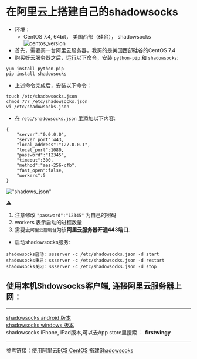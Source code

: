 在阿里云上搭建自己的shadowsocks
======
* 环境：
	* CentOS 7.4, 64bit， 美国西部（硅谷）， shadowsocks<br />
	![centos_version](https://github.com/tycao/tycao.github.io/blob/master/cloud_aliyun_src/centos_version.png "centos_version")<br />
* 首先，需要买一台阿里云服务器，我买的是美国西部硅谷的CentOS 7.4
* 购买好云服务器之后，运行以下命令，安装 `python-pip` 和 `shadowsocks`:<br />
```shell
yum install python-pip
pip install shadowsocks
```
* 上述命令完成后，安装以下命令：<br />
```shell
touch /etc/shadowsocks.json
chmod 777 /etc/shadowsocks.json
vi /etc/shadowsocks.json
```

* 在 `/etc/shadowsocks.json` 里添加以下内容:<br />
```shell
{
    "server":"0.0.0.0",
    "server_port":443,
    "local_address":"127.0.0.1",
    "local_port":1080,
    "password":"12345",
    "timeout":300,
    "method":"aes-256-cfb",
    "fast_open":false,
    "workers":5
}
```
!["shadows_json"](https://github.com/tycao/tycao.github.io/blob/master/cloud_aliyun_src/shadowsocks_json.png "shadows_json")<br />

:warning: <br /> 
1. 注意修改 `"password":"12345"` 为自己的密码
2. workers 表示启动的进程数量 
3. 需要去`阿里云控制台`为该**阿里云服务器开通443端口**.

* 启动shadowsocks服务:<br />
```shell
shadowsocks启动: ssserver -c /etc/shadowsocks.json -d start 
shadowsocks重启: ssserver -c /etc/shadowsocks.json -d restart 
shadowsocks关闭: ssserver -c /etc/shadowsocks.json -d stop
```
## 使用本机Shdowsocks客户端, 连接阿里云服务器上网：<br />
****
[shadowsocks android 版本](https://github.com/shadowsocks/shadowsocks-android/releases)<br />
[shadowsocks windows 版本](https://github.com/shadowsocks/shadowsocks-windows/releases)<br />
shadowsocks iPhone, iPad版本,可以去App store里搜索 ： **firstwingy**


****
参考链接：[使用阿里云ECS CentOS 搭建Shadowscoks](http://blog.csdn.net/zh237560547/article/details/75318697)<br />